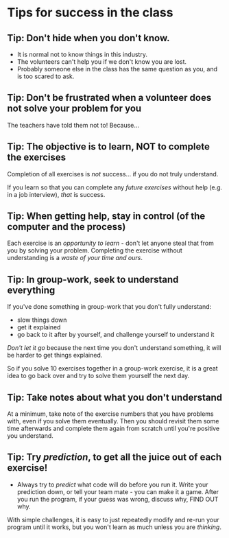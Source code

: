 # Tips for success in the class

## Tip: Don't hide when you don't know.

* It is normal not to know things in this industry.
* The volunteers can't help you if we don't know you are lost.
* Probably someone else in the class has the same question as you, and is too scared to ask.

## Tip: Don't be frustrated when a volunteer does not solve your problem for you

The teachers have told them not to!  Because...

## Tip: The objective is to learn, NOT to complete the exercises

Completion of all exercises is *not* success... if you do not truly understand.  

If you learn so that you can complete any *future exercises* without help (e.g. in a job interview), *that* is success.

## Tip: When getting help, stay in control (of the computer and the process)

Each exercise is an *opportunity to learn* - don't let anyone steal that from you by solving your problem.  Completing the exercise without understanding is a *waste of your time and ours*.

## Tip: In group-work, seek to understand everything

If you've done something in group-work that you don't fully understand:
 * slow things down
 * get it explained
 * go back to it after by yourself, and challenge yourself to understand it
 
*Don't let it go* because the next time you don't understand something, it will be harder to get things explained.

So if you solve 10 exercises together in a group-work exercise, it is a great idea to go back over and try to solve them yourself the next day.

## Tip: Take notes about what you don't understand

At a minimum, take note of the exercise numbers that you have problems with, even if you solve them eventually.  Then you should revisit them some time afterwards and complete them again from scratch until you're positive you understand.

## Tip: Try _prediction_, to get all the juice out of each exercise!

* Always try to *predict* what code will do before you run it.  Write your prediction down, or tell your team mate - you can make it a game.  After you run the program, if your guess was wrong, discuss why, FIND OUT why.

With simple challenges, it is easy to just repeatedly modify and re-run your program until it works, but you won't learn as much unless you are *thinking*.
